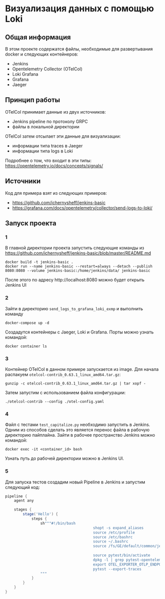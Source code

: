 # Визуализация данных с помощью Loki
## Общая информация
В этом проекте содержатся файлы, необходимые для развертывания docker и следующих контейнеров:
* Jenkins
* Opentelemetry Collector (OTelCol)
* Loki Grafana
* Grafana
* Jaeger
## Принцип работы
OTelCol принимает данные из двух источников: 
* Jenkins pipeline по протоколу GRPC 
* файлы в локальной директории

OTelCol затем отсылает эти данные для визуализации:
* информации типа traces в Jaeger
* информации типа logs в Loki

Подробнее о том, что входит в эти типы: https://opentelemetry.io/docs/concepts/signals/

## Источники
Код для примера взят из следующих примеров:
* https://github.com/ichernysheff/jenkins-basic
* https://grafana.com/docs/opentelemetry/collector/send-logs-to-loki/

## Запуск проекта
### 1
В главной директории проекта запустить следующие команды из https://github.com/ichernysheff/jenkins-basic/blob/master/README.md
```
docker build -t jenkins-basic .
docker run --name jenkins-basic --restart=always --detach --publish 8080:8080 --volume jenkins-basic:/home/jenkins/data/ jenkins-basic
```
После этого по адресу http://localhost:8080 можно будет открыть Jenkins UI

### 2
Зайти в директорию `send_logs_to_grafana_loki_exmp` и выполнить команду
```
docker-compose up -d
```
Создадутся контейнеры с Jaeger, Loki и Grafana. Порты можно узнать командой:
```
docker container ls
```

### 3
Контейнер OTelCol в данном примере запускается из image. Для начала распакуем `otelcol-contrib_0.63.1_linux_amd64.tar.gz`:
```
gunzip -c otelcol-contrib_0.63.1_linux_amd64.tar.gz | tar xopf -
```
Затем запустим с использованием файла конфигурации:
```
./otelcol-contrib --config ./otel-config.yaml
```

### 4
Файл с тестами `test_capitalize.py` необходимо запустить в Jenkins. Одним из способов сделать это является перенос файла в рабочую директорию пайплайна.
Зайти в рабочее пространство Jenkins можно командой:
```
docker exec -it <container_id> bash
```
Узнать путь до рабочей директории можно в Jenkins UI. 

### 5
Для запуска тестов создадим новый Pipeline в Jenkins и запустим следующий код:
```Groovy
pipeline {
    agent any

    stages {
        stage('Hello') {
            steps {
                sh"""#!/bin/bash
                                        shopt -s expand_aliases
                                        source /etc/profile
                                        source /etc/bashrc
                                        source ~/.bashrc
                                        source /fs/GE/default/common/jenkins_settings.sh
                                        
                                        source pytest/bin/activate
                                        dpkg -l | grep pytest-opentelemetry
                                        export OTEL_EXPORTER_OTLP_ENDPOINT=http://172.18.0.1:4317
                                        pytest --export-traces
                """
            }
        }
    }
}

```

